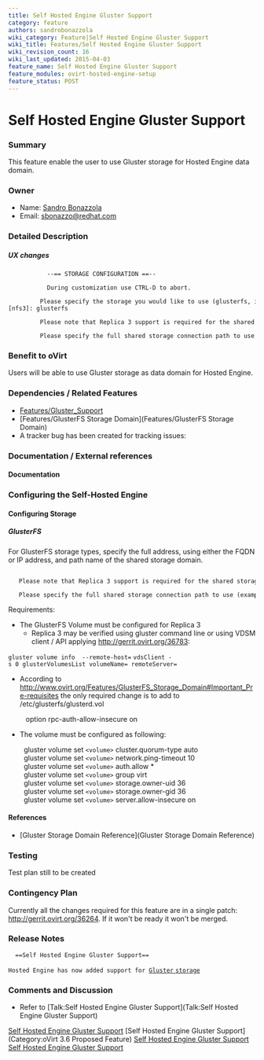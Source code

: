 ```yaml
---
title: Self Hosted Engine Gluster Support
category: feature
authors: sandrobonazzola
wiki_category: Feature|Self Hosted Engine Gluster Support
wiki_title: Features/Self Hosted Engine Gluster Support
wiki_revision_count: 16
wiki_last_updated: 2015-04-03
feature_name: Self Hosted Engine Gluster Support
feature_modules: ovirt-hosted-engine-setup
feature_status: POST
---
```


# Self Hosted Engine Gluster Support

### Summary

This feature enable the user to use Gluster storage for Hosted Engine data domain.

### Owner

*   Name: [ Sandro Bonazzola](User:SandroBonazzola)
*   Email: <sbonazzo@redhat.com>

### Detailed Description

##### UX changes

               --== STORAGE CONFIGURATION ==--
              
               During customization use CTRL-D to abort.
               Please specify the storage you would like to use (glusterfs, iscsi, nfs3, nfs4)[nfs3]: glusterfs 
               Please note that Replica 3 support is required for the shared storage.
               Please specify the full shared storage connection path to use (example: host:/path): storage.example.com:/hosted_engine/glusterfs

### Benefit to oVirt

Users will be able to use Gluster storage as data domain for Hosted Engine.

### Dependencies / Related Features

*   [Features/Gluster_Support](Features/Gluster_Support)
*   [Features/GlusterFS Storage Domain](Features/GlusterFS Storage Domain)
*   A tracker bug has been created for tracking issues:

### Documentation / External references

#### Documentation

### Configuring the Self-Hosted Engine

#### Configuring Storage

##### GlusterFS

For GlusterFS storage types, specify the full address, using either the FQDN or IP address, and path name of the shared storage domain.

         Please note that Replica 3 support is required for the shared storage.
         Please specify the full shared storage connection path to use (example: host:/path): storage.example.com:/hosted_engine_glusterfs

Requirements:

*   The GlusterFS Volume must be configured for Replica 3
    -   Replica 3 may be verified using gluster command line or using VDSM client / API applying <http://gerrit.ovirt.org/36783>:

`gluster volume info `<volname>` --remote-host=`<server-name>
`vdsClient -s 0 glusterVolumesList volumeName=`<volname>` remoteServer=`<server-name>

*   According to <http://www.ovirt.org/Features/GlusterFS_Storage_Domain#Important_Pre-requisites> the only required change is to add to /etc/glusterfs/glusterd.vol

         option rpc-auth-allow-insecure on

*   The volume must be configured as following:

        gluster volume set `<volume>` cluster.quorum-type auto
        gluster volume set `<volume>` network.ping-timeout 10
        gluster volume set `<volume>` auth.allow \*
        gluster volume set `<volume>` group virt
        gluster volume set `<volume>` storage.owner-uid 36
        gluster volume set `<volume>` storage.owner-gid 36
        gluster volume set `<volume>` server.allow-insecure on

#### References

*   [Gluster Storage Domain Reference](Gluster Storage Domain Reference)

### Testing

Test plan still to be created

### Contingency Plan

Currently all the changes required for this feature are in a single patch: <http://gerrit.ovirt.org/36264>. If it won't be ready it won't be merged.

### Release Notes

      ==Self Hosted Engine Gluster Support==
`Hosted Engine has now added support for `[`Gluster` `storage`](Features/Self_Hosted_Engine_Gluster_Support)

### Comments and Discussion

*   Refer to [Talk:Self Hosted Engine Gluster Support](Talk:Self Hosted Engine Gluster Support)

[Self Hosted Engine Gluster Support](Category:Feature) [Self Hosted Engine Gluster Support](Category:oVirt 3.6 Proposed Feature) [Self Hosted Engine Gluster Support](Category:HostedEngine) [Self Hosted Engine Gluster Support](Category:Integration)
